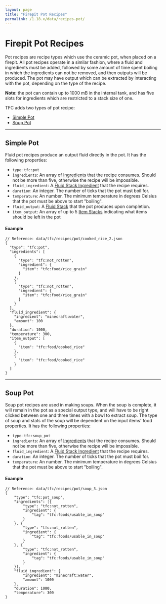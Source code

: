 ```yaml
---
layout: page
title: "Firepit Pot Recipes"
permalink: /1.18.x/data/recipes-pot/
---
```


# Firepit Pot Recipes

Pot recipes are recipe types which use the ceramic pot, when placed on a firepit. All pot recipes operate in a similar fashion, where a fluid and ingredients must be added, followed by some amount of time spent boiling in which the ingredients can not be removed, and then outputs will be produced. The pot may have output which can be extracted by interacting with the pot, depending on the type of the recipe.

**Note**: the pot can contain up to 1000 mB in the internal tank, and has five slots for ingredients which are restricted to a stack size of one.

TFC adds two types of pot recipe:

<!--linky_begin_sort_alphabetical-->

- [Simple Pot](#simple-pot)
- [Soup Pot](#soup-pot)

<!--linky_end_sort_alphabetical-->

<hr>

## Simple Pot

Fluid pot recipes produce an output fluid directly in the pot. It has the following properties:

- `type`: `tfc:pot`
- `ingredients`: An array of [Ingredients](../ingredients/) that the recipe consumes. Should not be more than five, otherwise the recipe will be impossible.
- `fluid_ingredient`: A [Fluid Stack Ingredient](../common-types/#fluid-stack-ingredients) that the recipe requires.
- `duration`: An integer. The number of ticks that the pot must boil for.
- `temperature`: An number. The minimum temperature in degrees Celsius that the pot must be above to start "boiling".
- `fluid_output`: A [Fluid Stack](../common-types/#fluid-stack) that the pot produces upon completion.
- `item_output`: An array of up to 5 [Item Stacks](../common-types/#item-stacks) indicating what items should be left in the pot

#### Example

```jsonc
// Reference: data/tfc/recipes/pot/cooked_rice_2.json
{
  "type": "tfc:pot",
  "ingredients": [
    {
      "type": "tfc:not_rotten",
      "ingredient": {
        "item": "tfc:food/rice_grain"
      }
    },
    {
      "type": "tfc:not_rotten",
      "ingredient": {
        "item": "tfc:food/rice_grain"
      }
    }
  ],
  "fluid_ingredient": {
    "ingredient": "minecraft:water",
    "amount": 100
  },
  "duration": 1000,
  "temperature": 300,
  "item_output": [
    {
      "item": "tfc:food/cooked_rice"
    },
    {
      "item": "tfc:food/cooked_rice"
    }
  ]
}
```

<hr>

## Soup Pot

Soup pot recipes are used in making soups. When the soup is complete, it will remain in the pot as a special output type, and will have to be right clicked between one and three times with a bowl to extract soup. The type of soup and stats of the soup will be dependent on the input items' food properties. It has the following properties:

- `type`: `tfc:soup_pot`
- `ingredients`: An array of [Ingredients](../ingredients/) that the recipe consumes. Should not be more than five, otherwise the recipe will be impossible.
- `fluid_ingredient`: A [Fluid Stack Ingredient](../common-types/#fluid-stack-ingredients) that the recipe requires.
- `duration`: An integer. The number of ticks that the pot must boil for.
- `temperature`: An number. The minimum temperature in degrees Celsius that the pot must be above to start "boiling".

#### Example

```jsonc
// Reference: data/tfc/recipes/pot/soup_3.json
{
    "type": "tfc:pot_soup",
    "ingredients": [{
        "type": "tfc:not_rotten",
        "ingredient": {
            "tag": "tfc:foods/usable_in_soup"
        }
    }, {
        "type": "tfc:not_rotten",
        "ingredient": {
            "tag": "tfc:foods/usable_in_soup"
        }
    }, {
        "type": "tfc:not_rotten",
        "ingredient": {
            "tag": "tfc:foods/usable_in_soup"
        }
    }],
    "fluid_ingredient": {
        "ingredient": "minecraft:water",
        "amount": 1000
    },
    "duration": 1000,
    "temperature": 300
}
```
